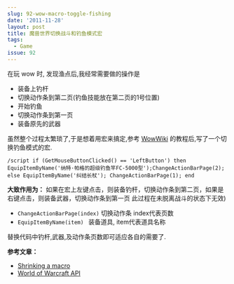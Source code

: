 ```yaml
---
slug: 92-wow-macro-toggle-fishing
date: '2011-11-28'
layout: post
title: 魔兽世界切换战斗和钓鱼模式宏
tags:
  - Game
issue: 92
---
```


在玩 wow 时, 发现渔点后,我经常需要做的操作是

 - 装备上钓杆
 - 切换动作条到第二页(钓鱼技能放在第二页的1号位置)
 - 开始钓鱼
 - 切换动作条到第一页
 - 装备原先的武器

虽然整个过程太繁琐了,于是想着用宏来搞定,参考 [WowWiki][1] 的教程后,写了一个切换钓鱼模式的宏.

    /script if (GetMouseButtonClicked() == 'LeftButton') then EquipItemByName('纳特·帕格的超级钓鱼竿FC-5000型');ChangeActionBarPage(2); else EquipItemByName('纠结长杖'); ChangeActionBarPage(1); end

**大致作用为：** 如果在宏上左键点击，则装备钓杆，切换动作条到第二页，如果是右键点击，则装备武器，切换动作条到第一页
此过程在未脱离战斗的状态下无效)

 - `ChangeActionBarPage(index)` 切换动作条 index代表页数
 - `EquipItemByName(item) ` 装备道具, item代表道具名称

替换代码中钓杆,武器,及动作条页数即可适应各自的需要了.

**参考文章：**

 - [Shrinking a macro][2]
 - [World of Warcraft API][3]

[1]: http://www.wowwiki.com/
[2]: http://www.wowwiki.com/Shrinking_a_macro
[3]: http://www.wowwiki.com/World_of_Warcraft_API
